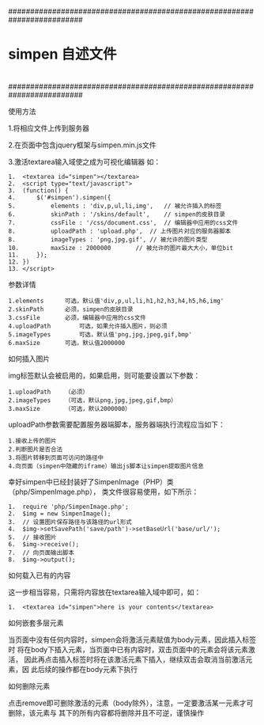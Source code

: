 #########################################################################
# 
# simpen 自述文件
#
#########################################################################


使用方法

1.将相应文件上传到服务器

2.在页面中包含jquery框架与simpen.min.js文件

3.激活textarea输入域使之成为可视化编辑器
     如：
	
	1.	<textarea id="simpen"></textarea>
	2.	<script type="text/javascript">
	3.	(function() {
	4.		$('#simpen').simpen({
	5.			elements : 'div,p,ul,li,img',	// 被允许插入的标签
	6.			skinPath : '/skins/default',	// simpen的皮肤目录
	7.			cssFile : '/css/document.css',	// 编辑器中应用的css文件
	8.			uploadPath : 'upload.php',	// 上传图片对应的服务器脚本
	8.			imageTypes : 'png,jpg,gif',	// 被允许的图片类型
	10.			maxSize : 2000000		// 被允许的图片最大大小，单位bit
	11.		});
	12.	})
	13.	</script>

参数详情

	1.elements		可选，默认值'div,p,ul,li,h1,h2,h3,h4,h5,h6,img'
	2.skinPath		必须，simpen的皮肤目录
	3.cssFile		必须，编辑器中应用的css文件
	4.uploadPath		可选，如果允许插入图片，则必须
	5.imageTypes		可选，默认值'png,jpg,jpeg,gif,bmp'
	6.maxSize		可选，默认值2000000

如何插入图片

img标签默认会被启用的，如果启用，则可能要设置以下参数：

	1.uploadPath	（必须）
	2.imageTypes	（可选，默认png,jpg,jpeg,gif,bmp）
	3.maxSize		（可选，默认2000000）
	
uploadPath参数需要配置服务器端脚本，服务器端执行流程应当如下：

	1.接收上传的图片
	2.判断图片是否合法
	3.将图片转移到页面可访问的路径中
	4.向页面（simpen中隐藏的iframe）输出js脚本让simpen提取图片信息

幸好simpen中已经封装好了SimpenImage（PHP）类（php/SimpenImage.php），
类文件很容易使用，如下所示：
	
	1.	require 'php/SimpenImage.php';
	2.	$img = new SimpenImage();
	3.	// 设置图片保存路径与该路径的url形式
	4.	$img->setSavePath('save/path')->setBaseUrl('base/url/');
	5.	// 接收图片
	6.	$img->receive();
	7.	// 向页面输出脚本
	8.	$img->output();

如何载入已有的内容

这一步相当容易，只需将内容放在textarea输入域中即可，如：

	1.	<textarea id="simpen">here is your contents</textarea>
	
如何嵌套多层元素

当页面中没有任何内容时，simpen会将激活元素赋值为body元素，因此插入标签时
将在body下插入元素，当页面中已有内容时，双击页面中的元素会将该元素激活，
因此再点击插入标签时将在该激活元素下插入，继续双击会取消当前激活元素，因
此后续的操作都在body元素下执行

如何删除元素

点击remove即可删除激活的元素（body除外），注意，一定要激活某一元素才可删除，该元素与
其下的所有内容都将删除并且不可逆，谨慎操作